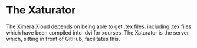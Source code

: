# The Xaturator

The Ximera Xloud depends on being able to get .tex files, including
.tex files which have been compiled into .dvi for xourses.  The
Xaturator is the server which, sitting in front of GitHub, facilitates
this.
